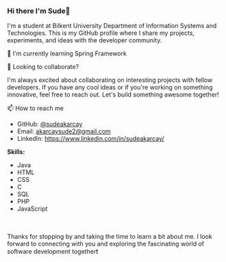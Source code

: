 ### Hi there I'm Sude👋


I'm a student at Bilkent University Department of Information Systems and Technologies. This is my GitHub profile where I share my projects, experiments, and ideas with the developer community.

 🌱 I'm currently learning Spring Framework

 👯 Looking to collaborate?

I'm always excited about collaborating on interesting projects with fellow developers. If you have any cool ideas or if you're working on something innovative, feel free to reach out. Let's build something awesome together!

 📫 How to reach me

- GitHub: [@sudeakarcay](https://github.com/sudeakarcay)
- Email: akarcaysude2@gmail.com
- LinkedIn: https://www.linkedin.com/in/sudeakarcay/


 <b>Skills:</b><br>
- Java<br>
- HTML<br>
- CSS<br>
- C <br>
- SQL<br>
- PHP<br>
- JavaScript
<br>
<br>
Thanks for stopping by and taking the time to learn a bit about me. I look forward to connecting with you and exploring the fascinating world of software development together❗




